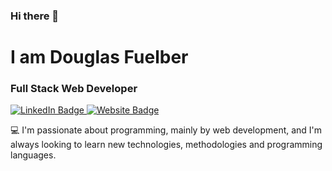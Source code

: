 ### Hi there 👋

# I am Douglas Fuelber
### Full Stack Web Developer

<p>
  <a href="https://www.linkedin.com/in/douglasfuelber/" target="_blank">
    <img alt="LinkedIn Badge" src="https://img.shields.io/badge/LinkedIn-%230077B5.svg?&style=flat-square&link=https://www.linkedin.com/in/douglasfuelber/">
  </a>
  <a href="https://douglasfuelber.com" target="_blank">
    <img alt="Website Badge" src="https://img.shields.io/badge/douglasfuelber.com-%230077B5.svg?&style=flat-square&link=https://douglasfuelber.com">
  </a>
</p>

💻 I'm passionate about programming, mainly by web development, and I'm always looking to learn new technologies, methodologies and programming languages.
